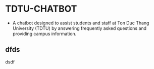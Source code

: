 # TDTU-CHATBOT
- A chatbot designed to assist students and staff at Ton Duc Thang University (TDTU) by answering frequently asked questions and providing campus information.

## dfds
dsdf
